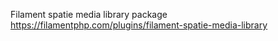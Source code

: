 Filament spatie media library package
https://filamentphp.com/plugins/filament-spatie-media-library
